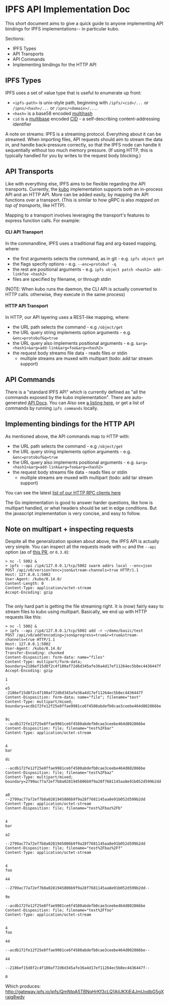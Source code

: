 # IPFS API Implementation Doc

This short document aims to give a quick guide to anyone implementing API
bindings for IPFS implementations-- in particular kubo.

Sections:
- IPFS Types
- API Transports
- API Commands
- Implementing bindings for the HTTP API

## IPFS Types

IPFS uses a set of value type that is useful to enumerate up front:

- `<ipfs-path>` is unix-style path, beginning with `/ipfs/<cid>/...` or
  `/ipns/<hash>/...` or `/ipns/<domain>/...`.
- `<hash>` is a base58 encoded [multihash](https://github.com/multiformats/multihash)
- `cid` is a [multibase](https://github.com/multiformats/multibase) encoded
  [CID](https://github.com/ipld/cid) - a self-describing content-addressing identifier

A note on streams: IPFS is a streaming protocol. Everything about it can be
streamed. When importing files, API requests should aim to stream the data in,
and handle back-pressure correctly, so that the IPFS node can handle it
sequentially without too much memory pressure. (If using HTTP, this is typically
handled for you by writes to the request body blocking.)

## API Transports

Like with everything else, IPFS aims to be flexible regarding the API transports.
Currently, the [kubo](https://github.com/bluzelle/ipfs-kubo) implementation supports
both an in-process API and an HTTP API. More can be added easily, by mapping the
API functions over a transport. (This is similar to how gRPC is also _mapped on
top of transports_, like HTTP).

Mapping to a transport involves leveraging the transport's features to express
function calls. For example:

#### CLI API Transport

In the commandline, IPFS uses a traditional flag and arg-based mapping, where:
- the first arguments selects the command, as in git - e.g. `ipfs object get`
- the flags specify options - e.g. `--enc=protobuf -q`
- the rest are positional arguments - e.g.
  `ipfs object patch <hash1> add-linkfoo <hash2>`
- files are specified by filename, or through stdin

(NOTE: When kubo runs the daemon, the CLI API is actually converted to HTTP
calls. otherwise, they execute in the same process)

#### HTTP API Transport

In HTTP, our API layering uses a REST-like mapping, where:
- the URL path selects the command - e.g `/object/get`
- the URL query string implements option arguments - e.g. `&enc=protobuf&q=true`
- the URL query also implements positional arguments - e.g.
  `&arg=<hash1>&arg=add-link&arg=foo&arg=<hash2>`
- the request body streams file data - reads files or stdin
  - multiple streams are muxed with multipart (todo: add tar stream support)


## API Commands

There is a "standard IPFS API" which is currently defined as "all the commands
exposed by the kubo implementation". There are auto-generated [API Docs](https://ipfs.io/docs/api/).
You can Also see [a listing here](https://github.com/bluzelle/ipfs-kubo/blob/94b832df861728c65e912935641d08880c341e0a/core/commands/root.go#L96-L130), or get a list of
commands by running `ipfs commands` locally.

## Implementing bindings for the HTTP API

As mentioned above, the API commands map to HTTP with:
- the URL path selects the command - e.g `/object/get`
- the URL query string implements option arguments - e.g. `&enc=protobuf&q=true`
- the URL query also implements positional arguments - e.g.
  `&arg=<hash1>&arg=add-link&arg=foo&arg=<hash2>`
- the request body streams file data - reads files or stdin
  - multiple streams are muxed with multipart (todo: add tar stream support)

You can see the latest [list of our HTTP RPC clients here](http-rpc-clients.md)

The Go implementation is good to answer harder questions, like how is multipart
handled, or what headers should be set in edge conditions. But the javascript
implementation is very concise, and easy to follow.

## Note on multipart + inspecting requests

Despite all the generalization spoken about above, the IPFS API is actually very
simple. You can inspect all the requests made with `nc` and the `--api` option
(as of [this PR](https://github.com/bluzelle/ipfs-kubo/pull/1598), or `0.3.8`):

```
> nc -l 5002 &
> ipfs --api /ip4/127.0.0.1/tcp/5002 swarm addrs local --enc=json
POST /api/v0/version?enc=json&stream-channels=true HTTP/1.1
Host: 127.0.0.1:5002
User-Agent: /kubo/0.14.0/
Content-Length: 0
Content-Type: application/octet-stream
Accept-Encoding: gzip


```

The only hard part is getting the file streaming right. It is (now) fairly easy
to stream files to kubo using multipart. Basically, we end up with HTTP
requests like this:

```
> nc -l 5002 &
> ipfs --api /ip4/127.0.0.1/tcp/5002 add -r ~/demo/basic/test
POST /api/v0/add?encoding=json&progress=true&r=true&stream-channels=true HTTP/1.1
Host: 127.0.0.1:5002
User-Agent: /kubo/0.14.0/
Transfer-Encoding: chunked
Content-Disposition: form-data: name="files"
Content-Type: multipart/form-data; boundary=2186ef15d8f2c4f100af72d6d345afe36a4d17ef11264ec5b8ec4436447f
Accept-Encoding: gzip

1
-
e5
-2186ef15d8f2c4f100af72d6d345afe36a4d17ef11264ec5b8ec4436447f
Content-Disposition: form-data; name="file"; filename="test"
Content-Type: multipart/mixed; boundary=acdb172fe12f25e8ffae9981ce6f4580abdefb0cae3ceebe464d802866be


9c
--acdb172fe12f25e8ffae9981ce6f4580abdefb0cae3ceebe464d802866be
Content-Disposition: file; filename="test%2Fbar"
Content-Type: application/octet-stream


4
bar

dc

--acdb172fe12f25e8ffae9981ce6f4580abdefb0cae3ceebe464d802866be
Content-Disposition: file; filename="test%2Fbaz"
Content-Type: multipart/mixed; boundary=2799ac77a72ef7b8a0281945806b9f9a28f7681145aa8e91b052d599b2dd


a0
--2799ac77a72ef7b8a0281945806b9f9a28f7681145aa8e91b052d599b2dd
Content-Type: application/octet-stream
Content-Disposition: file; filename="test%2Fbaz%2Fb"


4
bar

a2

--2799ac77a72ef7b8a0281945806b9f9a28f7681145aa8e91b052d599b2dd
Content-Disposition: file; filename="test%2Fbaz%2Ff"
Content-Type: application/octet-stream


4
foo

44

--2799ac77a72ef7b8a0281945806b9f9a28f7681145aa8e91b052d599b2dd--

9e

--acdb172fe12f25e8ffae9981ce6f4580abdefb0cae3ceebe464d802866be
Content-Disposition: file; filename="test%2Ffoo"
Content-Type: application/octet-stream


4
foo

44

--acdb172fe12f25e8ffae9981ce6f4580abdefb0cae3ceebe464d802866be--

44

--2186ef15d8f2c4f100af72d6d345afe36a4d17ef11264ec5b8ec4436447f--

0

```

Which produces: http://gateway.ipfs.io/ipfs/QmNtpA5TBNqHrKf3cLQ1AiUKXiE4JmUodbG5gXrajg8wdv

